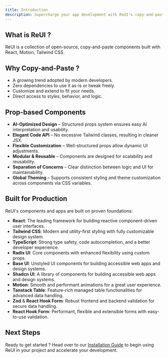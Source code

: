 ```yaml
---
title: Introduction
description: Supercharge your app development with ReUI's copy-and-paste components and layouts, powered by React, Radix UI, Base UI, Motion and styled with Tailwind CSS.
---
```


## What is ReUI ?

ReUI is a collection of open-source, copy-and-paste components built with React, Motion, Tailwind CSS.

## Why Copy-and-Paste ?

- A growing trend adopted by modern developers.
- Zero dependencies to use it as-is or tweak freely.
- Customize and extend to fit your needs.
- Direct access to styles, behavior, and logic.

## Prop-based Components

- **AI-Optimized Design** – Structured props system ensures easy AI interpretation and usability.
- **Elegant Code API** – No excessive Tailwind classes, resulting in cleaner JSX.
- **Flexible Customization** – Well-structured props allow dynamic UI adjustments.
- **Modular & Reusable** – Components are designed for scalability and reusability.
- **Separation of Concerns** – Clear distinction between logic and UI for maintainability.
- **Global Theming** – Supports consistent styling and theme customization across components via CSS variables.

## Built for Production

ReUI's components and apps are built on proven foundations:

- **React**: The leading framework for building reactive component-driven user interfaces.
- **Tailwind CSS**: Modern and utility-first styling with fully customizable design system.
- **TypeScript**: Strong type safety, code autocompletion, and a better developer experience.
- **Radix UI**: Core components with enhanced flexibility using custom props.
- **Base UI**: Unstyled UI components for building accessible web apps and design systems.
- **Shadcn UI**: A library of components for building accessible web apps and design systems.
- **Motion**: Smooth and performant animations for a great user experience.
- **Tanstack Table**: Feature-rich managed table functionalities for advanced data handling.
- **Zod** & **React Hook Form**: Robust frontend and backend validation for secure data handling.
- **React Hook Form**: Performant, flexible and extensible forms with easy-to-use validation.

## Next Steps

Ready to get started ? Head over to our [Installation Guide](/docs/installation) to begin using
ReUI in your project and accelerate your development.
